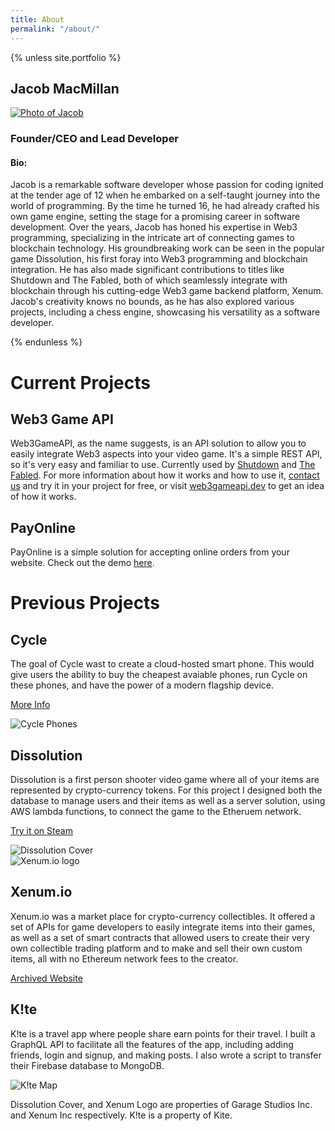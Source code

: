 ```yaml
---
title: About
permalink: "/about/"
---
```

{% unless site.portfolio %}
## Jacob MacMillan

[![Photo of Jacob](/assets/images/jacobprofile.png)](https://www.linkedin.com/in/jacob-macmillan-872345162/)

### Founder/CEO and Lead Developer

#### **Bio:**

Jacob is a remarkable software developer whose passion for coding ignited at the tender age of 12 when he embarked on a self-taught journey into the world of programming. By the time he turned 16, he had already crafted his own game engine, setting the stage for a promising career in software development. Over the years, Jacob has honed his expertise in Web3 programming, specializing in the intricate art of connecting games to blockchain technology. His groundbreaking work can be seen in the popular game Dissolution, his first foray into Web3 programming and blockchain integration. He has also made significant contributions to titles like Shutdown and The Fabled, both of which seamlessly integrate with blockchain through his cutting-edge Web3 game backend platform, Xenum. Jacob's creativity knows no bounds, as he has also explored various projects, including a chess engine, showcasing his versatility as a software developer.

{% endunless %}
<div class="project-group">
<h1 id="current-projects">Current Projects</h1>

<div class="project">
<div class="project-elem">
<h2 id="web3gameapi">Web3 Game API</h2>

<p>Web3GameAPI, as the name suggests, is an API solution to allow you to easily integrate Web3 aspects into your video game. It's a simple REST API, so it's very easy and familiar to use. Currently used by <a href="https://playshutdown.com" target="_blank">Shutdown</a> and <a href="https://thefabled.xyz" target="_blank">The Fabled</a>. For more information about how it works and how to use it, <a href="/contact">contact us</a> and try it in your project for free, or visit <a href="https://web3gameapi.dev" target="_blank">web3gameapi.dev</a> to get an idea of how it works.</p>
</div>
</div>

<div class="project">
<div class="project-elem">
<h2 id="payonline">PayOnline</h2>

<p>PayOnline is a simple solution for accepting online orders from your website. Check out the demo <a href="https://demo.payonline.dev">here</a>.</p>
</div>
</div>
</div>

<div class="project-group">
<h1 id="projects">Previous Projects</h1>

<div class="project">

<div class="project-elem">
<h2 id="cyclephones">Cycle</h2>

<p>The goal of Cycle wast to create a cloud-hosted smart phone. This would give users the ability to buy the cheapest avaiable phones, run Cycle on these phones, and have the power of a modern flagship device.</p>

<!--<a href="https://cyclephones.com/">Website</a>-->
<a href="https://wefunder.com/cycle.phones" target="_blank">More Info</a>
</div>

<div class="project-elem">
<img src="/assets/images/cycle.webp" alt="Cycle Phones" />
</div>

</div>

<div class="project">

<div class="project-elem">
<h2 id="dissolution">Dissolution</h2>

<p>Dissolution is a first person shooter video game where all of your items are represented by crypto-currency tokens. For this project I designed both the database to manage users and their items as well as a server solution, using AWS lambda functions, to connect the game to the Etheruem network.</p>

<!--<a href="https://playdissolution.com/">Website</a>-->
<a href="https://store.steampowered.com/app/920470/Dissolution/" target="_blank">Try it on Steam</a>
</div>

<div class="project-elem">
<img src="/assets/images/dissolution.jpg" alt="Dissolution Cover" />
</div>

</div>

<div class="project">

<div class="project-elem">
<img src="/assets/images/xenum.jpg" alt="Xenum.io logo" />
</div>
<div class="project-elem">
<h2 id="xenumio">Xenum.io</h2>

<p>Xenum.io was a market place for crypto-currency collectibles. It offered a set of APIs for game developers to easily integrate items into their games, as well as a set of smart contracts that allowed users to create their very own collectible trading platform and to make and sell their own custom items, all with no Ethereum network fees to the creator.</p>

<a href="https://web.archive.org/web/20200801000000*/xenum.io" target="_blank">Archived Website</a>

</div>



</div>

<div class="project">
<div class="project-elem">
<h2 id="kite">K!te</h2>

<p>K!te is a travel app where people share earn points for their travel. I built a GraphQL API to facilitate all the features of the app, including adding friends, login and signup, and making posts. I also wrote a script to transfer their Firebase database to MongoDB.</p>
</div>

<div class="project-elem">
<img src="/assets/images/kite.jpg" alt="K!te Map" />
</div>

</div>

</div>

<p class="rights-disclaimer">
Dissolution Cover, and Xenum Logo are properties of Garage Studios Inc. and Xenum Inc respectively. K!te is a property of Kite.
</p>
